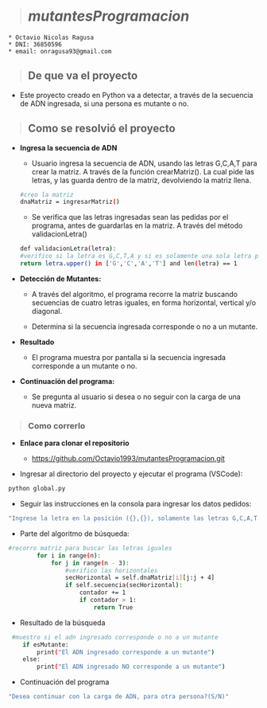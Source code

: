 
> # ***mutantesProgramacion***

    * Octavio Nicolas Ragusa
    * DNI: 36850596
    * email: onragusa93@gmail.com

> ## De que va el proyecto

* Este proyecto creado en Python va a detectar, a través de la secuencia de ADN ingresada, si una persona es mutante o no.

> ## Como se resolvió el proyecto

* **Ingresa la secuencia de ADN**
    
    * Usuario ingresa la secuencia de ADN, usando las letras G,C,A,T para crear la matriz. A través de la función crearMatriz(). La cual pide las letras, y las guarda dentro de la matriz, devolviendo la matriz llena.

    ```bash
    #creo la matriz
    dnaMatriz = ingresarMatriz()
    ```

    * Se verifica que las letras ingresadas sean las pedidas por el programa, antes de guardarlas en la matriz. A través del método validacionLetra()

    ```bash
    def validacionLetra(letra):
    #verifico si la letra es G,C,T,A y si es solamente una sola letra por cada ingreso
    return letra.upper() in ['G','C','A','T'] and len(letra) == 1
    ```

* **Detección de Mutantes:**

    * A través del algoritmo, el programa recorre la matriz buscando secuencias de cuatro letras iguales, en forma horizontal, vertical y/o diagonal.

    * Determina si la secuencia ingresada corresponde o no a un mutante.

* **Resultado**

    * El programa muestra por pantalla si la secuencia ingresada corresponde a un mutante o no.

* **Continuación del programa:**

    * Se pregunta al usuario si desea o no seguir con la carga de una nueva matriz.

> ### Como correrlo

* **Enlace para clonar el repositorio**
    
    * https://github.com/Octavio1993/mutantesProgramacion.git

* Ingresar al directorio del proyecto y ejecutar el programa (VSCode):
``` bash
python global.py

```
* Seguir las instrucciones en la consola para ingresar los datos pedidos:
```bash
"Ingrese la letra en la posición ({},{}), solamente las letras G,C,A,T: "
```

* Parte del algoritmo de búsqueda:
```bash
#recorro matriz para buscar las letras iguales
        for i in range(n):
            for j in range(n - 3):
                #verifico las horizontales
                secHorizontal = self.dnaMatriz[i][j:j + 4]
                if self.secuencia(secHorizontal):
                    contador += 1
                    if contador > 1:
                        return True
```

* Resultado de la búsqueda

```bash
 #muestro si el adn ingresado corresponde o no a un mutante
    if esMutante:
        print("El ADN ingresado corresponde a un mutante")
    else:
        print("El ADN ingresado NO corresponde a un mutante")
```

* Continuación del programa

```bash
"Desea continuar con la carga de ADN, para otra persona?(S/N)"
```